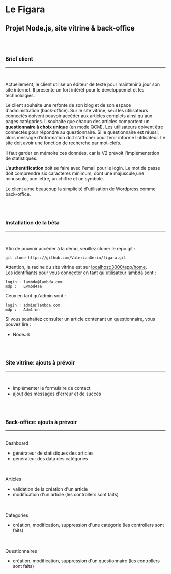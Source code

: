 Le Figara
==
Projet Node.js, site vitrine & back-office
-  
<br><br>

### Brief client 

***   
<br> 

Actuellement, le client utilise un éditeur de texte pour maintenir à jour son site internet. Il présente un fort intérêt pour le developpemet et les technololgies. 

Le client souhaite une refonte de son blog et de son espace d'administration (back-office). Sur le site vitrine, seul les utilisateurs connectés doivent pouvoir accéder aux articles complets ainsi qu'aux pages catégories. Il souhaite que chacun des articles comportent un __questionnaire à choix unique__ (en mode QCM). Les utilisateurs doivent être connectés pour répondre au questionnaire. Si le questionnaire est réussi, alors message d’information doit s'afficher pour tenir informé l’utilisateur. Le site doit avoir une fonction de recherche par mot-clefs.

Il faut garder en mémoire ces données, car la V2 prévoit l'implémentation de statistiques. 

L'__authentification__ doit se faire avec l'email pour le login. Le mot de passe doit comprendre six caractères minimum, dont une majuscule,une minuscule, une lettre, un chiffre et un symbole.

Le client aime beaucoup la simplicité d'utilisation de Wordpress comme back-office.    


<br><br>

### Installation de la bêta

***
<br>

Afin de pouvoir accéder à la démo, veuillez cloner le repo git :


    git clone https://github.com/ValerianGerin/figara.git

Attention, la racine du site vitrine est sur <localhost:3000/app/home>.<br>
Les identifiants pour vous connecter en tant qu'utilisateur lambda sont :


    login : lambda@lambda.com
    mdp :   L@mbd4aa


Ceux en tant qu'admin sont :


    login : admin@lambda.com
    mdp :   Adm1!nn


Si vous souhaitez consulter un article contenant un questionnaire, vous pouvez lire :

+ NodeJS


<br><br>

### Site vitrine: ajouts à prévoir

***
<br>

+ implémenter le formulaire de contact
+ ajout des messages d'erreur et de succès



<br><br>

### Back-office: ajouts à prévoir

***
<br>
Dashboard
<br>

+ générateur de statistiques des articles
+ générateur des data des catégories

<br><br>
Articles
<br>

+ validation de la création d'un article
+ modification d'un article (les controllers sont faits)

<br><br>
Catégories
<br>

+ création, modification, suppression d'une catégorie (les controllers sont faits)

<br><br>
Questionnaires
<br>

+ création, modification, suppression d'un questionnaire (les controllers sont faits)

<br><br>
